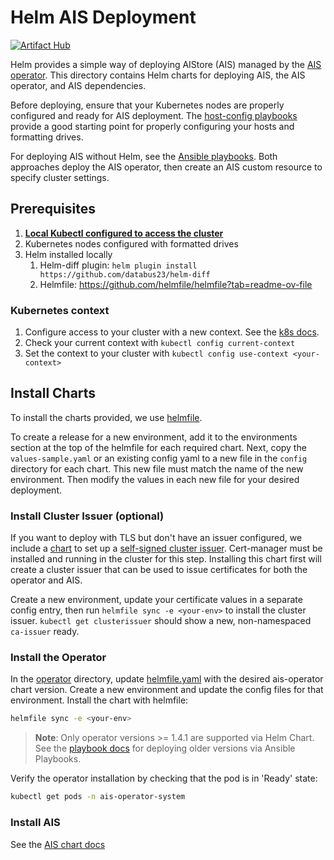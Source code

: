 # Helm AIS Deployment
[![Artifact Hub](https://img.shields.io/endpoint?url=https://artifacthub.io/badge/repository/aistore)](https://artifacthub.io/packages/search?repo=aistore)

Helm provides a simple way of deploying AIStore (AIS) managed by the [AIS operator](../operator/README.md).
This directory contains Helm charts for deploying AIS, the AIS operator, and AIS dependencies.

Before deploying, ensure that your Kubernetes nodes are properly configured and ready for AIS deployment. 
The [host-config playbooks](../playbooks/host-config/README.md) provide a good starting point for properly configuring your hosts and formatting drives.

For deploying AIS without Helm, see the [Ansible playbooks](../playbooks/README.md). 
Both approaches deploy the AIS operator, then create an AIS custom resource to specify cluster settings. 

## Prerequisites

1. [**Local Kubectl configured to access the cluster**](#kubernetes-context)
1. Kubernetes nodes configured with formatted drives
1. Helm installed locally
    1. Helm-diff plugin: `helm plugin install https://github.com/databus23/helm-diff`
    1. Helmfile: https://github.com/helmfile/helmfile?tab=readme-ov-file

### Kubernetes context
1. Configure access to your cluster with a new context. See the [k8s docs](https://kubernetes.io/docs/tasks/access-application-cluster/configure-access-multiple-clusters/).
1. Check your current context with `kubectl config current-context`
1. Set the context to your cluster with `kubectl config use-context <your-context>`

## Install Charts

To install the charts provided, we use [helmfile](https://github.com/helmfile/helmfile?tab=readme-ov-file).

To create a release for a new environment, add it to the environments section at the top of the helmfile for each required chart.
Next, copy the `values-sample.yaml` or an existing config yaml to a new file in the `config` directory for each chart.
This new file must match the name of the new environment.
Then modify the values in each new file for your desired deployment. 

### Install Cluster Issuer  (optional)

If you want to deploy with TLS but don't have an issuer configured, we include a [chart](./cluster-issuer/) to set up a [self-signed cluster issuer](https://cert-manager.io/docs/configuration/selfsigned/).
Cert-manager must be installed and running in the cluster for this step. 
Installing this chart first will create a cluster issuer that can be used to issue certificates for both the operator and AIS. 

Create a new environment, update your certificate values in a separate config entry, then run `helmfile sync -e <your-env>` to install the cluster issuer. 
`kubectl get clusterissuer` should show a new, non-namespaced `ca-issuer` ready. 

### Install the Operator
In the [operator](./operator/) directory, update [helmfile.yaml](./operator/helmfile.yaml) with the desired ais-operator chart version.
Create a new environment and update the config files for that environment. 
Install the chart with helmfile:

```bash 
helmfile sync -e <your-env>
```

> **Note**: Only operator versions >= 1.4.1 are supported via Helm Chart. See the [playbook docs](../playbooks/ais-deployment/docs/ais_cluster_management.md#1-deploying-ais-kubernetes-operator) for deploying older versions via Ansible Playbooks. 

Verify the operator installation by checking that the pod is in 'Ready' state:
```bash 
kubectl get pods -n ais-operator-system
```

### Install AIS

See the [AIS chart docs](./ais/README.md)

